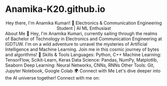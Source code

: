 # Anamika-K20.github.io
<div align="center">
Hey there, I'm Anamika Kumari! 👋
Electronics & Communication Engineering Student | AI ML Enthusiast
</div>
About Me 🌟
Hey, I'm Anamika Kumari, currently sailing through the realms of Bachelor of Technology in Electronics and Communication Engineering at IGDTUW. I'm on a wild adventure to unravel the mysteries of Artificial Intelligence and Machine Learning. Join me in this cosmic journey of bytes and algorithms!
🔧 Skills & Tools
Languages: Python, C++
Machine Learning: TensorFlow, Scikit-Learn, Keras
Data Science: Pandas, NumPy, Matplotlib, Seaborn
Deep Learning: Neural Networks, CNNs, RNNs
Other Tools: Git, Jupyter Notebook, Google Colab
🌍 Connect with Me
Let's dive deeper into the AI universe together! Connect with me on:
